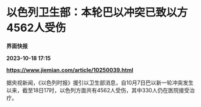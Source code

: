 # 以色列卫生部：本轮巴以冲突已致以方4562人受伤
**界面快报**

**2023-10-18 17:15**

**https://www.jiemian.com/article/10250039.html**

据央视新闻，《以色列时报》援引以卫生部消息，自10月7日巴以新一轮冲突发生以来，截至18日17时，以色列方面共有4562人受伤，其中330人仍在医院接受治疗。